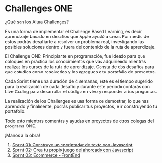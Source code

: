 # Challenges ONE

¿Qué son los Alura Challenges?

Es una forma de implementar el Challenge Based Learning, es decir, aprendizaje basado en desafíos que Apple ayudó a crear. Por medio de estos podrás desafiarte a resolver un problema real, investigando las posibles soluciones dentro y fuera del contenido de la ruta de aprendizaje.

El Challenge ONE: Principiante en programación, fue ideado para que coloques en práctica los conocimientos que vas adquiriendo mientras realizas los cursos de la ruta de aprendizaje. Consta de dos desafíos para que estudies como resolverlos y los agregues a tu portafolio de proyectos.

Cada Sprint tiene una duración de 4 semanas, este es el tiempo sugerido para la realización de cada desafío y durante este periodo contarás con Live Coding para desarrollar el código en vivo y responder a tus preguntas.

La realización de los Challenges es una forma de demostrar, lo que has aprendido y finalmente, podrás publicar tus proyectos, e ir construyendo tu portafolio.

Todo esto mientras comentas y ayudas en proyectos de otros colegas del programa ONE.

¡Manos a la obra!


1. [Sprint 01: Construye un encriptador de texto con Javascript](https://github.com/kurotom/encriptador_challenge1)
2. [Sprint 02: Crea tu propio juego del ahorcado con Javascript](https://github.com/kurotom/challenge2_juego_JS)
3. [Sprint 03: Ecommerce - FrontEnd](https://github.com/kurotom/proyecto3_ecomerce-alura)


